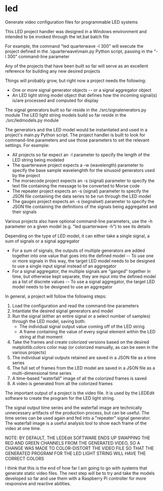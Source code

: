 # led
Generate video configuration files for programmable LED systems

This LED project handler was designed in a Windows environment and intended to be invoked through the let.bat batch file

For example, the command "led quarterwave -l 300" will execute the project defined in the .\quarterwave\main.py Python script, passing in the "-l 300"
command-line parameter

Any of the projects that have been built so far will serve as an excellent reference for building any new desired projects

Things will probably grow, but right now a project needs the following:
* One or more signal generator objects -- or a signal aggregator object
* An LED light string model object that defines how the incoming signal(s) is/are processed and computed for display

The signal generators built so far reside in the ./src/signalenerators.py module
The LED light string models build so far reside in the ./src/ledmodels.py module

The generators and the LED model would be instantiated and used in a project's main.py Python script.  The project handler is built to look for command-line
parameters and use those parameters to set the relevant settings.  For example:

* All projects so far expect an -l parameter to specify the length of the LED string being modeled
* The quarterwave project expects a -w (wavelength) parameter to specify the base sample wavelenghth for the sinusoid generators used by the project
* The morsecode project expects an -s (signal) parameter to specify the text file containing the message to be converted to Morse code
* The repeater project expects an -s (signal) parameter to specify the JSON file containing the data series to be run through the LED model
* The gauges project expects an -s (segnalset) parameter to specify the JSON file containing the definitions of the signals being aggregated and their signals

Various projects also have optional command-line parameters, use the -h parameter on a given model (e.g. "led quarterwave -h") to see its details

Depending on the type of LED model, it can either take a single signal, a sum of signals or a signal aggregator
* For a sum of signals, the outputs of multiple generators are added together into one value that goes into the defined model -- To use one or more signals in this way, the target LED model needs to be designed to use a single input signal instead of an aggregator
* For a signal aggregator, the multiple signals are "ganged" together in time, but otherwise kept separate, they are input into the defined model as a list of discrete values -- To use a signal aggregator, the target LED model needs to be designed to use an aggregator

In general, a project will follow the following steps:

1) Load the configuration and read the command-line parameters
2) Intantiate the desired signal generators and model
3) Run the signal (either an entire signal or a select number of samples) through the LED model, saving both:
    * The individual signal output value coming off of the LED string
    * A frame containing the value of every signal element within the LED string at that moment
4) Take the frames and create colorized versions based on the desired matplotlib.colors color map (or colorized manually, as can be seen in the various projects)
5) The individual signal outputs retained are saved in a JSON file as a time series
6) The full set of frames from the LED model are saved in a JSON file as a multi-dimensional time series
7) A time-based "waterfall" image of all the colorized frames is saved
8) A video is generated from all the colorized frames

The important output of a project is the video file.  It is used by the LEDEdit software to create the program for the LED light string.

The signal output time series and the waterfall image are technically unnecessary artifacts of the production process, but can be useful.  The time series can be
used again and fed into a "repeater" signal generator.  The waterfall image is a useful analysis tool to show each frame of the video at one time.

NOTE:  BY DEFAULT, THE LEDEdit SOFTWARE ENDS UP SWAPPING THE RED AND GREEN CHANNELS FROM THE GENERATED VIDEO, SO A CHANGE WAS MADE TO COLOR-DISTORT THE
VIDEO FILE SO THAT THE GENERATED PROGRAM FOR THE LED LIGHT STRING WILL HAVE THE CORRECT COLORS


I think that this is the end of how far I am going to go with systems that generate static video files.  The next step will be to try and take the models developed so far and use them with a Raspberry Pi controller for more responsive and reactive abilities.
